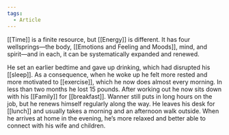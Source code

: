 ```yaml
---
tags:
  - Article
---
```

[[Time]] is a finite resource, but [[Energy]] is different. It has four wellsprings—the body, [[Emotions and Feeling and Moods]], mind, and spirit—and in each, it can be systematically expanded and renewed.

He set an earlier bedtime and gave up drinking, which had disrupted his [[sleep]]. 
As a consequence, when he woke up he felt more rested and more motivated to [[exercise]], which he now does almost every morning. In less than two months he lost 15 pounds. 
After working out he now sits down with his [[Family]] for [[breakfast]]. 
Wanner still puts in long hours on the job, but he renews himself regularly along the way. 
He leaves his desk for [[lunch]] and usually takes a morning and an afternoon walk outside. 
When he arrives at home in the evening, he’s more relaxed and better able to connect with his wife and children.